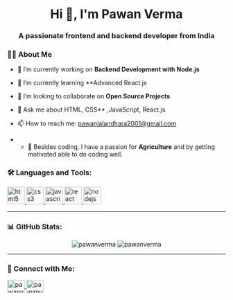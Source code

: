 <h1 align="center">Hi 👋, I'm Pawan Verma</h1>
<h3 align="center">A passionate frontend and backend developer from India</h3>



### 👨‍💻 About Me

- 🔭 I’m currently working on **Backend Development with Node.js**

- 🌱 I’m currently learning **Advanced React.js

- 👯 I’m looking to collaborate on **Open Source Projects**

- 💬 Ask me about  HTML, CSS** ,JavaScript, React.js

- 📫 How to reach me: [pawanjalandhara2001@gmail.com](mailto:pawanjalandhara2001@gmail.com)
- - 🌾 Besides coding, I have a passion for **Agriculture** and by getting motivated able to do coding well.


### 🛠 Languages and Tools:

<p align="left">
  <a href="https://developer.mozilla.org/en-US/docs/Web/HTML" target="_blank" rel="noreferrer"> 
    <img src="https://cdn.jsdelivr.net/gh/devicons/devicon/icons/html5/html5-original.svg" alt="html5" width="40" height="40"/> 
  </a> 
  <a href="https://developer.mozilla.org/en-US/docs/Web/CSS" target="_blank" rel="noreferrer"> 
    <img src="https://cdn.jsdelivr.net/gh/devicons/devicon/icons/css3/css3-original.svg" alt="css3" width="40" height="40"/> 
  </a>
  <a href="https://developer.mozilla.org/en-US/docs/Web/JavaScript" target="_blank" rel="noreferrer">
    <img src="https://cdn.jsdelivr.net/gh/devicons/devicon/icons/javascript/javascript-original.svg" alt="javascript" width="40" height="40"/> 
  </a>
  <a href="https://reactjs.org/" target="_blank" rel="noreferrer">
    <img src="https://cdn.jsdelivr.net/gh/devicons/devicon/icons/react/react-original.svg" alt="react" width="40" height="40"/>
  </a> 
  <a href="https://nodejs.org" target="_blank" rel="noreferrer">
    <img src="https://cdn.jsdelivr.net/gh/devicons/devicon/icons/nodejs/nodejs-original.svg" alt="nodejs" width="40" height="40"/> 
  </a>
</p>

---

### 📊 GitHub Stats:
<p align="center">
  <img src="https://github-readme-stats.vercel.app/api?username=pawanverma&show_icons=true&theme=tokyonight" alt="pawanverma" />
  <img src="https://github-readme-streak-stats.herokuapp.com/?user=pawanverma&theme=tokyonight" alt="pawanverma" />
</p>

---

### 🔗 Connect with Me:

<p align="left">
  <a href="https://linkedin.com/in/pawanverma" target="_blank">
    <img align="center" src="https://cdn.jsdelivr.net/gh/devicons/devicon/icons/linkedin/linkedin-original.svg" alt="pawanverma" height="30" width="40" />
  </a>
  <a href="@pawan0429" target="_blank">
    <img align="center" src="https://cdn.jsdelivr.net/gh/devicons/devicon/icons/twitter/twitter-original.svg" alt="pawanverma" height="30" width="40" />
  </a>
</p>
